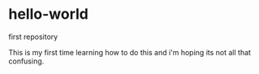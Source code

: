 # hello-world

first repository

This is my first time learning how to do this and i'm hoping its not all that confusing.
